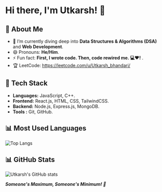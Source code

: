 # Hi there, I'm Utkarsh! 👋

## 🚀 About Me

- 🌱 I’m currently diving deep into **Data Structures & Algorithms (DSA)** and **Web Development**.
- 😄 Pronouns: **He/Him**.
- ⚡ Fun fact: **First, I wrote code. Then, code rewired me. 💻❤️!** .
- 🏆 LeetCode: https://leetcode.com/u/Utkarsh_bhandari/

## 🔧 Tech Stack

- **Languages:** JavaScript, C++.
- **Frontend:** React.js, HTML, CSS, TailwindCSS.
- **Backend:** Node.js, Express.js, MongoDB.
- **Tools :** Git, GitHub.

## 📊 Most Used Languages  

![Top Langs](https://github-readme-stats.vercel.app/api/top-langs/?username=your-github-username&layout=compact&theme=radical)

## 📊 GitHub Stats

![Utkarsh's GitHub stats](https://github-readme-stats.vercel.app/api?username=your-github-username&show_icons=true&theme=radical)

***Someone's Maximum, Someone's Minimum! 🚀***

